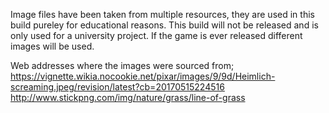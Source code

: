 Image files have been taken from multiple resources, they are used in this build pureley for educational reasons. 
This build will not be released and is only used for a university project.
If the game is ever released different images will be used.

Web addresses where the images were sourced from;
https://vignette.wikia.nocookie.net/pixar/images/9/9d/Heimlich-screaming.jpeg/revision/latest?cb=20170515224516
http://www.stickpng.com/img/nature/grass/line-of-grass
